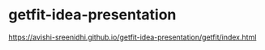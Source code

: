 # getfit-idea-presentation
https://avishi-sreenidhi.github.io/getfit-idea-presentation/getfit/index.html 
